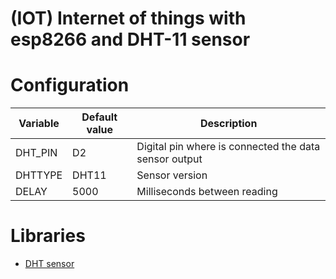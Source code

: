 # (IOT) Internet of things with esp8266 and DHT-11 sensor

# Configuration
| Variable | Default value | Description |
| ------ | ------ | ------ |
| DHT_PIN | D2 | Digital pin where is connected the data sensor output |
| DHTTYPE | DHT11 | Sensor version |
| DELAY | 5000 | Milliseconds between reading |

# Libraries 
* [DHT sensor](https://github.com/adafruit/DHT-sensor-library)
